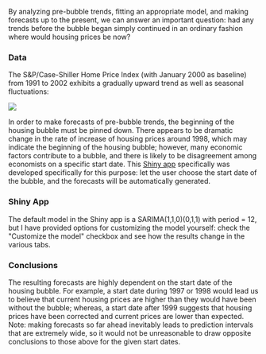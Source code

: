 By analyzing pre-bubble trends, fitting an appropriate model, and making forecasts up to the present, we can answer an important question: had any trends before the bubble began simply continued in an ordinary fashion where would housing prices be now?

### Data

The S&P/Case-Shiller Home Price Index (with January 2000 as baseline) from 1991 to 2002 exhibits a gradually upward trend as well as seasonal fluctuations:

![](https://raw.githubusercontent.com/ryan-quigley/ryan-quigley.github.io/master/images/index_plot-1.png)

In order to make forecasts of pre-bubble trends, the beginning of the housing bubble must be pinned down. 
There appears to be dramatic change in the rate of increase of housing prices around 1998, which may indicate 
the beginning of the housing bubble; however, many economic factors contribute to a bubble, and there is likely to be 
disagreement among economists on a specific start date. This [Shiny app](https://ryan-quigley.shinyapps.io/home-price-forecasts/) 
specifically was developed specifically for this purpose: let the user choose the start date of the bubble, and the forecasts will 
be automatically generated.

### Shiny App

The default model in the Shiny app is a SARIMA(1,1,0)(0,1,1) with period = 12, but I have provided options for customizing the 
model yourself: check the "Customize the model" checkbox and see how the results change in the various tabs.

### Conclusions

The resulting forecasts are highly dependent on the start date of the housing bubble. 
For example, a start date during 1997 or 1998 would lead us to believe that current housing prices are 
higher than they would have been without the bubble; whereas, a start date after 1999 suggests that housing prices have 
been corrected and current prices are lower than expected. Note: making forecasts so far ahead inevitably leads to prediction 
intervals that are extremely wide, so it would not be unreasonable to draw opposite conclusions to those above for the given 
start dates.
